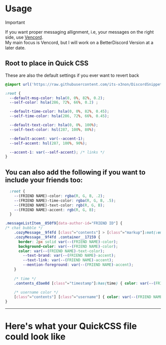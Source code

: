 # Usage
> [!IMPORTANT]  
> If you want proper messaging allignment, i.e, your messages on the right side, use [Vencord](https://github.com/Vendicated/Vencord).  
> My main focus is Vencord, but I will work on a BetterDiscord Version at a later date.

## Root to place in Quick CSS
These are also the default settings if you ever want to revert back
```css
@import url('https://raw.githubusercontent.com/its-x3non/DiscordSnippets/main/ProperMessages/ProperMessages.theme.css');

:root {
  --default-msg-color: hsla(0, 0%, 82%, 0.2);
  --self-color: hsla(286, 72%, 66%, 0.2) ;

  --default-time-color: hsla(0, 0%, 82%, 0.45);
  --self-time-color: hsla(286, 72%, 66%, 0.45);

  --default-text-color: hsla(0, 0%, 100%);
  --self-text-color: hsl(287, 100%, 80%);

  --default-accent: var(--accent-1);
  --self-accent: hsl(287, 100%, 90%);

  --accent-1: var(--self-accent); /* links */
}
```
## You can also add the following if you want to include your friends too:
```css
  :root {
    --(FRIEND NAME)-color: rgba(R, G, B, .2);
    --(FRIEND NAME)-time-color: rgba(R, G, B, .5);
    --(FRIEND NAME)-text-color: rgb(R, G, B);
    --(FRIEND NAME)-accent: rgb(R, G, B);
  }

.messageListItem__050f9[data-author-id="FRIEND ID"] {
/* chat bubble */
	.cozyMessage__9f4fd [class^="contents"] > [class^="markup"]:not(:empty, code),
	.cozyMessage__9f4fd .container__17159 {
	  border: 2px solid var(--(FRIEND NAME)-color);
	  background-color: var(--(FRIEND NAME)-color);
	  color: var(--(FRIEND NAME)-text-color);
		--text-brand: var(--(FRIEND NAME)-accent);
		--text-link: var(--(FRIEND NAME)-accent);
		--mention-foreground: var(--(FRIEND NAME)-accent);
	}
	
	/* time */
	.contents_d3ae0d [class^="timestamp"]:has(time) { color: var(--(FRIEND NAME)-text-color); }
	
	/* username color */
	[class^="contents"] [class^="username"] { color: var(--(FRIEND NAME)-text-color) !important; }
} 
```
___
# Here's what your QuickCSS file could look like
